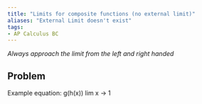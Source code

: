 ```yaml
---
title: "Limits for composite functions (no external limit)"
aliases: "External Limit doesn't exist"
tags:
- AP Calculus BC
---
```

*Always approach the limit from the left and right handed*
## Problem

Example equation: g(h(x))
							  lim x -> 1